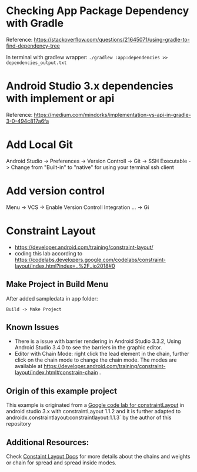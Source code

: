 # Checking App Package Dependency with Gradle
Reference: https://stackoverflow.com/questions/21645071/using-gradle-to-find-dependency-tree

In terminal with gradlew wrapper:
`./gradlew :app:dependencies >> dependencies_output.txt`

# Android Studio 3.x dependencies with implement or api
Reference: https://medium.com/mindorks/implementation-vs-api-in-gradle-3-0-494c817a6fa

# Add Local Git
Android Studio -> Preferences -> Version Controll -> Git -> SSH Executable -> Change from "Built-in" to "native" for using your terminal ssh client

# Add version control
Menu -> VCS -> Enable Version Controll Integration ... -> Gi
# Constraint Layout
* https://developer.android.com/training/constraint-layout/
* coding this lab according to https://codelabs.developers.google.com/codelabs/constraint-layout/index.html?index=..%2F..io2018#0

## Make Project in Build Menu
After added sampledata in app folder:
```
Build -> Make Project
```

## Known Issues
* There is a issue with barrier rendering in Android Studio 3.3.2, Using Android Studio 3.4.0 to see the barriers in the graphic editor.
* Editor with Chain Mode: right click the lead element in the chain, further click on the chain mode to change the chain mode. The modes are available at https://developer.android.com/training/constraint-layout/index.html#constrain-chain .


## Origin of this example project
This example is originated from a [Google code lab for constraintLayout](
https://codelabs.developers.google.com/codelabs/constraint-layout/index.html?index=..%2F..io2018#11) in android studio 3.x with constraintLayout 1.1.2 and it is further adapted to androidx.constraintlayout:constraintlayout:1.1.3` by the author of this repository

## Additional Resources:
Check [Constaint Layout Docs](https://developer.android.com/training/constraint-layout/index.html) for more details about the chains and weights or chain for spread and spread inside modes.

